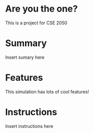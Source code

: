 # Are you the one?
This is a project for CSE 2050

# Summary
Insert sumary here

# Features
This simulation has lots of cool features!

# Instructions
Insert instructions here
